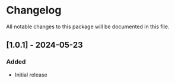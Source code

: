 # Changelog

All notable changes to this package will be documented in this file.

## [1.0.1] - 2024-05-23

### Added

- Initial release
